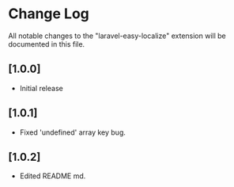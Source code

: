 # Change Log

All notable changes to the "laravel-easy-localize" extension will be documented in this file.

## [1.0.0]

- Initial release
## [1.0.1]

- Fixed 'undefined' array key bug.
## [1.0.2]

- Edited README md.
